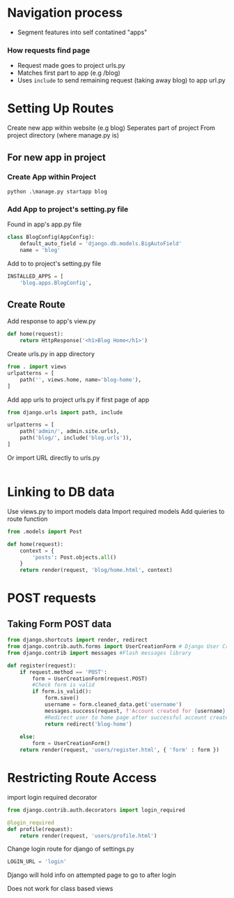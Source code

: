 # Navigation process

- Segment features into self contatined "apps"

### How requests find page
- Request made goes to project urls.py
- Matches first part to app (e.g /blog)
- Uses `include` to send remaining request (taking away blog) to app url.py

# Setting Up Routes
Create new app within website (e.g blog)
Seperates part of project
From project directory (where manage.py is)

## For new app in project

### Create App within Project

```
python .\manage.py startapp blog
```

### Add App to project's setting.py file

Found in app's app.py file
```python
class BlogConfig(AppConfig):
    default_auto_field = 'django.db.models.BigAutoField'
    name = 'blog'
```

Add to to project's setting.py file
```python
INSTALLED_APPS = [
    'blog.apps.BlogConfig',
```

## Create Route
Add response to app's view.py

``` python
def home(request):
    return HttpResponse('<h1>Blog Home</h1>')
```

Create urls.py in app directory

```python 
from . import views
urlpatterns = [
    path('', views.home, name='blog-home'),
]
```

Add app urls to project urls.py if first page of app
```python
from django.urls import path, include

urlpatterns = [
    path('admin/', admin.site.urls),
    path('blog/', include('blog.urls')),
]
```

Or import URL directly to urls.py
``` python

```

# Linking to DB data

Use views.py to import models data
Import required models
Add quieries to route function
```python
from .models import Post

def home(request):
    context = {
        'posts': Post.objects.all()
    }
    return render(request, 'blog/home.html', context)

```

# POST requests

## Taking Form POST data

```python
from django.shortcuts import render, redirect
from django.contrib.auth.forms import UserCreationForm # Django User Creation Form
from django.contrib import messages #Flash messages library

def register(request):
    if request.method == 'POST':
        form = UserCreationForm(request.POST)
        #Check form is valid
        if form.is_valid():
            form.save()
            username = form.cleaned_data.get('username')
            messages.success(request, f'Account created for {username}!')
            #Redirect user to home page after successful account create
            return redirect('blog-home')
  
    else:
        form = UserCreationForm()
    return render(request, 'users/register.html', { 'form' : form })
```


# Restricting Route Access

import login required decorator

```python
from django.contrib.auth.decorators import login_required

@login_required
def profile(request):
    return render(request, 'users/profile.html')
```

Change login route for django of settings.py

```python
LOGIN_URL = 'login'
```

Django will hold info on attempted page to go to after login

Does not work for class based views